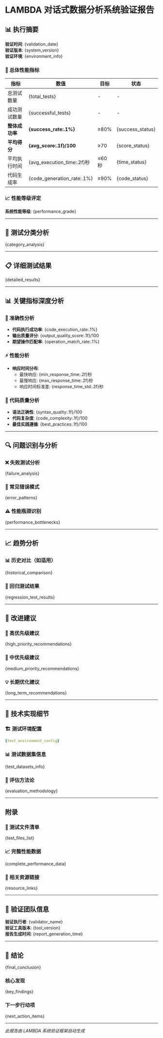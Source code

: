 # LAMBDA 对话式数据分析系统验证报告

## 📊 执行摘要

**验证时间**: {validation_date}  
**验证版本**: {system_version}  
**验证环境**: {environment_info}

### 🎯 总体性能指标

| 指标 | 数值 | 目标 | 状态 |
|------|------|------|------|
| 总测试数量 | {total_tests} | - | - |
| 成功测试数量 | {successful_tests} | - | - |
| **整体成功率** | **{success_rate:.1%}** | ≥80% | {success_status} |
| **平均得分** | **{avg_score:.1f}/100** | ≥70 | {score_status} |
| 平均执行时间 | {avg_execution_time:.2f}秒 | ≤60秒 | {time_status} |
| 代码生成率 | {code_generation_rate:.1%} | ≥90% | {code_status} |

### 📈 性能等级评定

**系统性能等级**: {performance_grade}

---

## 🧪 测试分类分析

{category_analysis}

---

## 📋 详细测试结果

{detailed_results}

---

## 📊 关键指标深度分析

### 🎯 准确性分析
- **代码执行成功率**: {code_execution_rate:.1%}
- **输出质量评分**: {output_quality_score:.1f}/100
- **期望操作匹配率**: {operation_match_rate:.1%}

### ⚡ 性能分析
- **响应时间分布**:
  - 最快响应: {min_response_time:.2f}秒
  - 最慢响应: {max_response_time:.2f}秒
  - 响应时间标准差: {response_time_std:.2f}秒

### 🔧 代码质量分析
- **语法正确性**: {syntax_quality:.1f}/100
- **代码复杂度**: {code_complexity:.1f}/100
- **最佳实践遵循**: {best_practices:.1f}/100

---

## 🔍 问题识别与分析

### ❌ 失败测试分析
{failure_analysis}

### 🐛 常见错误模式
{error_patterns}

### ⚠️ 性能瓶颈识别
{performance_bottlenecks}

---

## 📈 趋势分析

### 📊 历史对比（如适用）
{historical_comparison}

### 🔄 回归测试结果
{regression_test_results}

---

## 🎯 改进建议

### 🚀 高优先级建议
{high_priority_recommendations}

### 📝 中优先级建议
{medium_priority_recommendations}

### 💡 长期优化建议
{long_term_recommendations}

---

## 🔧 技术实现细节

### 🏗️ 测试环境配置
```yaml
{test_environment_config}
```

### 📊 测试数据集信息
{test_datasets_info}

### 🔬 评估方法论
{evaluation_methodology}

---

## 附录

### 📁 测试文件清单
{test_files_list}

### 📈 完整性能数据
{complete_performance_data}

### 🔗 相关资源链接
{resource_links}

---

## 👥 验证团队信息

**验证执行者**: {validator_name}  
**验证工具版本**: {tool_version}  
**报告生成时间**: {report_generation_time}

---

## 🏁 结论

{final_conclusion}

### 核心发现
{key_findings}

### 下一步行动项
{next_action_items}

---

*此报告由 LAMBDA 系统验证框架自动生成*